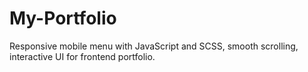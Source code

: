 # My-Portfolio
Responsive mobile menu with JavaScript and SCSS, smooth scrolling, interactive UI for frontend portfolio.
